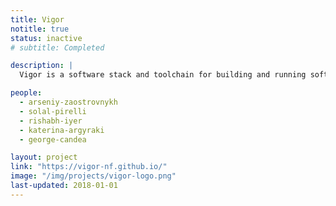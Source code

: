 ```yaml
---
title: Vigor
notitle: true
status: inactive
# subtitle: Completed

description: |
  Vigor is a software stack and toolchain for building and running software network middleboxes that are guaranteed to be correct, while preserving competitive performance and developer productivity.

people:
  - arseniy-zaostrovnykh
  - solal-pirelli
  - rishabh-iyer
  - katerina-argyraki
  - george-candea

layout: project
link: "https://vigor-nf.github.io/"
image: "/img/projects/vigor-logo.png"
last-updated: 2018-01-01
---
```

